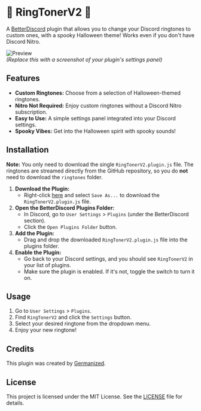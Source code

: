 # 🎃 RingTonerV2 🎃

A [BetterDiscord](https://betterdiscord.app/) plugin that allows you to change your Discord ringtones to custom ones, with a spooky Halloween theme! Works even if you don't have Discord Nitro.

![Preview](https://i.imgur.com/your-preview-image.png)  
*(Replace this with a screenshot of your plugin's settings panel)*

## Features

-   **Custom Ringtones:** Choose from a selection of Halloween-themed ringtones.
-   **Nitro Not Required:** Enjoy custom ringtones without a Discord Nitro subscription.
-   **Easy to Use:** A simple settings panel integrated into your Discord settings.
-   **Spooky Vibes:** Get into the Halloween spirit with spooky sounds!

## Installation

**Note:** You only need to download the single `RingTonerV2.plugin.js` file. The ringtones are streamed directly from the GitHub repository, so you do **not** need to download the `ringtones` folder.

1.  **Download the Plugin:**
    -   Right-click [here](https://raw.githubusercontent.com/Germanized/RingTonerV2/main/RingTonerV2.plugin.js) and select `Save As...` to download the `RingTonerV2.plugin.js` file.
2.  **Open the BetterDiscord Plugins Folder:**
    -   In Discord, go to `User Settings` > `Plugins` (under the BetterDiscord section).
    -   Click the `Open Plugins Folder` button.
3.  **Add the Plugin:**
    -   Drag and drop the downloaded `RingTonerV2.plugin.js` file into the plugins folder.
4.  **Enable the Plugin:**
    -   Go back to your Discord settings, and you should see `RingTonerV2` in your list of plugins.
    -   Make sure the plugin is enabled. If it's not, toggle the switch to turn it on.

## Usage

1.  Go to `User Settings` > `Plugins`.
2.  Find `RingTonerV2` and click the `Settings` button.
3.  Select your desired ringtone from the dropdown menu.
4.  Enjoy your new ringtone!

## Credits

This plugin was created by [Germanized](https://github.com/Germanized).

## License

This project is licensed under the MIT License. See the [LICENSE](LICENSE) file for details.